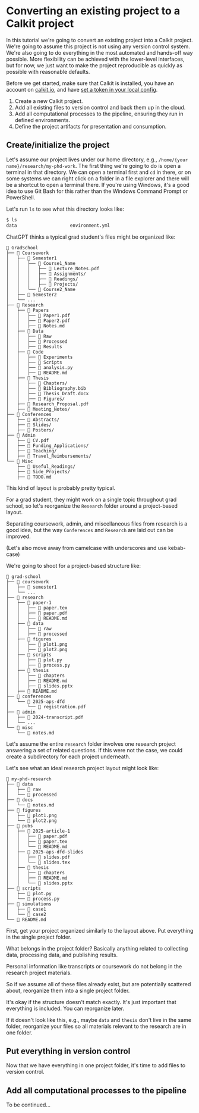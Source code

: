 # Converting an existing project to a Calkit project

In this tutorial we're going to convert an existing project
into a Calkit project.
We're going to assume this project is not using any version control system.
We're also going to do everything
in the most automated and hands-off way possible.
More flexibility can be achieved with the lower-level interfaces,
but for now, we just want to make the project reproducible as quickly
as possible with reasonable defaults.

Before we get started,
make sure that Calkit is installed,
you have an account on [calkit.io](https://calkit.io),
and have [set a token in your local config](../cloud-integration.md).

1. Create a new Calkit project.
2. Add all existing files to version control and back them up in the cloud.
3. Add all computational processes to the pipeline, ensuring they run in
   defined environments.
4. Define the project artifacts for presentation and consumption.

## Create/initialize the project

Let's assume our project lives under our home directory,
e.g., `/home/{your name}/research/my-phd-work`.
The first thing we're going to do is open a terminal
in that directory.
We can open a terminal first and `cd` in there,
or on some systems we can right click on a folder in a file explorer
and there will be a shortcut to open a terminal there.
If you're using Windows, it's a good idea to use Git Bash for this rather
than the Windows Command Prompt or PowerShell.

Let's run `ls` to see what this directory looks like:

```sh
$ ls
data					environment.yml
```

ChatGPT thinks a typical grad student's files might be organized like:

```
📂 GradSchool
├── 📂 Coursework
│   ├── 📂 Semester1
│   │   ├── 📂 Course1_Name
│   │   │   ├── 📜 Lecture_Notes.pdf
│   │   │   ├── 📜 Assignments/
│   │   │   ├── 📜 Readings/
│   │   │   ├── 📜 Projects/
│   │   └── 📂 Course2_Name
│   ├── 📂 Semester2
│   └── ...
├── 📂 Research
│   ├── 📂 Papers
│   │   ├── 📜 Paper1.pdf
│   │   ├── 📜 Paper2.pdf
│   │   ├── 📜 Notes.md
│   ├── 📂 Data
│   │   ├── 📂 Raw
│   │   ├── 📂 Processed
│   │   ├── 📂 Results
│   ├── 📂 Code
│   │   ├── 📂 Experiments
│   │   ├── 📂 Scripts
│   │   ├── 📜 analysis.py
│   │   ├── 📜 README.md
│   ├── 📂 Thesis
│   │   ├── 📜 Chapters/
│   │   ├── 📜 Bibliography.bib
│   │   ├── 📜 Thesis_Draft.docx
│   │   ├── 📜 Figures/
│   ├── 📜 Research_Proposal.pdf
│   ├── 📜 Meeting_Notes/
├── 📂 Conferences
│   ├── 📜 Abstracts/
│   ├── 📜 Slides/
│   ├── 📜 Posters/
├── 📂 Admin
│   ├── 📜 CV.pdf
│   ├── 📜 Funding_Applications/
│   ├── 📜 Teaching/
│   ├── 📜 Travel_Reimbursements/
└── 📂 Misc
    ├── 📜 Useful_Readings/
    ├── 📜 Side_Projects/
    ├── 📜 TODO.md
```

This kind of layout is probably pretty typical.

For a grad student, they might work on a single topic throughout
grad school,
so let's reorganize the `Research` folder around a project-based layout.

Separating coursework, admin, and miscellaneous files from research
is a good idea,
but the way `Conferences` and `Research` are laid out
can be improved.

(Let's also move away from camelcase with underscores and use kebab-case)

We're going to shoot for a project-based structure like:

```
📂 grad-school
├── 📂 coursework
│   ├── 📂 semester1
│   └── ...
├── 📂 research
│   ├── 📂 paper-1
│   │   ├── 📜 paper.tex
│   │   ├── 📜 paper.pdf
│   │   ├── 📜 README.md
│   ├── 📂 data
│   │   ├── 📂 raw
│   │   ├── 📂 processed
│   ├── 📂 figures
│   │   ├── 📜 plot1.png
│   │   ├── 📜 plot2.png
│   ├── 📂 scripts
│   │   ├── 📜 plot.py
│   │   ├── 📜 process.py
│   ├── 📂 thesis
│   │   ├── 📂 chapters
│   │   ├── 📜 README.md
│   │   ├── 📜 slides.pptx
│   ├── 📜 README.md
├── 📂 conferences
│   └── 📂 2025-aps-dfd
│       └── 📜 registration.pdf
├── 📂 admin
│   ├── 📜 2024-transcript.pdf
│   └── ...
└── 📂 misc
    └── 📜 notes.md
```

Let's assume the entire `research` folder involves one research project
answering a set of related questions.
If this were not the case, we could create a subdirectory for each project
underneath.

Let's see what an ideal research project layout might look like:

```
📂 my-phd-research
├── 📂 data
│   ├── 📂 raw
│   └── 📂 processed
├── 📂 docs
│   └── 📜 notes.md
├── 📂 figures
│   ├── 📜 plot1.png
│   └── 📜 plot2.png
├── 📂 pubs
│   ├── 📂 2025-article-1
│   │   ├── 📜 paper.pdf
│   │   ├── 📜 paper.tex
│   │   └── 📜 README.md
│   ├── 📂 2025-aps-dfd-slides
│   │   ├── 📜 slides.pdf
│   │   └── 📜 slides.tex
│   ├── 📂 thesis
│   │   ├── 📂 chapters
│   │   ├── 📜 README.md
│   │   └── 📜 slides.pptx
├── 📂 scripts
│   ├── 📜 plot.py
│   └── 📜 process.py
├── 📂 simulations
│   ├── 📂 case1
│   └── 📂 case2
└── 📜 README.md
```

First, get your project organized similarly to the layout above.
Put everything in the single project folder.

What belongs in the project folder?
Basically anything related to collecting data,
processing data,
and publishing results.

Personal information like transcripts or coursework do not belong in
the research project materials.

So if we assume all of these files already exist,
but are potentially scattered about,
reorganize them into a single project folder.

It's okay if the structure doesn't match exactly.
It's just important that everything is included.
You can reorganize later.

If it doesn't look like this, e.g.,
maybe `data` and `thesis` don't live in the same folder,
reorganize your files so all materials relevant to the research
are in one folder.

## Put everything in version control

Now that we have everything in one project folder,
it's time to add files to version control.

## Add all computational processes to the pipeline

To be continued...
